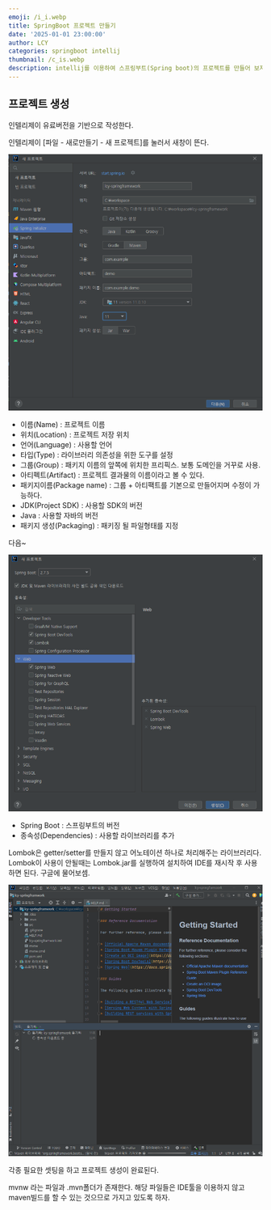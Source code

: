 ```yaml
---
emoji: /i_i.webp
title: SpringBoot 프로젝트 만들기
date: '2025-01-01 23:00:00'
author: LCY
categories: springboot intellij
thumbnail: /c_is.webp
description: intellij를 이용하여 스프링부트(Spring boot)의 프로젝트를 만들어 보자.
---
```

## 프로젝트 생성

인텔리제이 유료버전을 기반으로 작성한다.

인텔리제이 [파일 - 새로만들기 - 새 프로젝트]를 눌러서 새창이 뜬다.

![1.png](1.png)

- 이름(Name) : 프로젝트 이름
- 위치(Location) : 프로젝트 저장 위치
- 언어(Language) : 사용할 언어
- 타입(Type) : 라이브러리 의존성을 위한 도구를 설정
- 그룹(Group) : 패키지 이름의 앞쪽에 위치한 프리픽스. 보통 도메인을 거꾸로 사용.
- 아티펙트(Artifact) : 프로젝트 결과물의 이름이라고 볼 수 있다.
- 패키지이름(Package name) : 그룹 + 아티팩트를 기본으로 만들어지며 수정이 가능하다.
- JDK(Project SDK) : 사용할 SDK의 버전
- Java : 사용할 자바의 버전
- 패키지 생성(Packaging) : 패키징 될 파일형태를 지정

다음~

![2.png](2.png)

- Spring Boot : 스프링부트의 버전
- 종속성(Dependencies) : 사용할 라이브러리를 추가

Lombok은 getter/setter를 만들지 않고 어노테이션 하나로 처리해주는 라이브러리다. Lombok이 사용이 안될때는 Lombok.jar를 실행하여 설치하여 IDE를 재시작 후 사용하면 된다. 구글에 물어보셈.

![3.png](3.png)

각종 필요한 셋팅을 하고 프로젝트 생성이 완료된다. 

mvnw 라는 파일과 .mvn폴더가 존재한다. 해당 파일들은 IDE툴을 이용하지 않고 maven빌드를 할 수 있는 것으므로 가지고 있도록 하자.

```toc
```